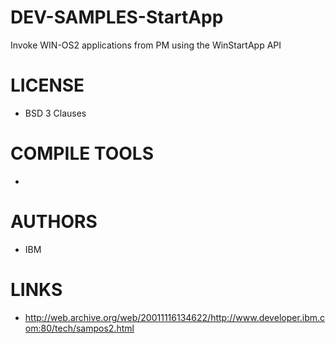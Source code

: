 # DEV-SAMPLES-StartApp
Invoke WIN-OS2 applications from PM using the WinStartApp API

LICENSE
===============
* BSD 3 Clauses

COMPILE TOOLS
===============
* 
 
AUTHORS
===============
* IBM

LINKS
===============
* http://web.archive.org/web/20011116134622/http://www.developer.ibm.com:80/tech/sampos2.html
